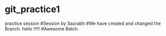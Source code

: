 # git_practice1
practice session
#Session by Saurabh
#We have created and changed the Branch.
hello !!!!!
#Awesome Batch.
